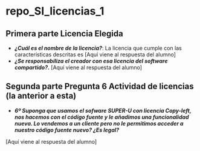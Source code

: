 # repo_SI_licencias_1

## Primera parte Licencia Elegida
- **_¿Cuál es el nombre de la licencia?_**: La licencia que cumple con las características descritas es [Aquí viene al respuesta del alumno]
- **_¿Se responsabiliza el creador con esa licencia del software compartido?._** [Aquí viene al respuesta del alumno]

## Segunda parte Pregunta 6 Actividad de licencias (la anterior a esta)

- **_6º Suponga que usamos el sofware SUPER-U con licencia Copy-left, nos hacemos con el código fuente y le añadimos una funcionalidad nueva. Lo vendemos a un cliente pero no le permitimos acceder a nuestro código fuente nuevo? ¿Es legal?_**

[Aquí viene al respuesta del alumno]
